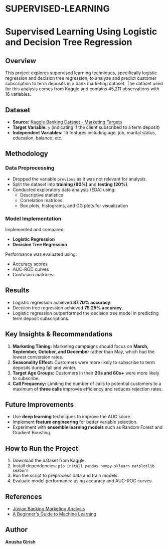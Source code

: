 # SUPERVISED-LEARNING

# Supervised Learning Using Logistic and Decision Tree Regression

## Overview
This project explores supervised learning techniques, specifically logistic regression and decision tree regression, to analyze and predict customer subscription to term deposits in a bank marketing dataset. The dataset used for this analysis comes from Kaggle and contains 45,211 observations with 16 variables.

## Dataset
- **Source:** [Kaggle Banking Dataset - Marketing Targets](https://www.kaggle.com/datasets/prakharrathi25/banking-dataset-marketing-targets?datasetId=223954&searchQuery=R)
- **Target Variable:** `y` (indicating if the client subscribed to a term deposit)
- **Independent Variables:** 15 features including age, job, marital status, education, balance, etc.

## Methodology
### Data Preprocessing
- Dropped the variable `previous` as it was not relevant for analysis.
- Split the dataset into **training (80%)** and **testing (20%)**.
- Conducted exploratory data analysis (EDA) using:
  - Descriptive statistics
  - Correlation matrices
  - Box plots, histograms, and GG plots for visualization

### Model Implementation
Implemented and compared:
- **Logistic Regression**
- **Decision Tree Regression**

Performance was evaluated using:
- Accuracy scores
- AUC-ROC curves
- Confusion matrices

## Results
- Logistic regression achieved **87.70% accuracy**.
- Decision tree regression achieved **75.25% accuracy**.
- Logistic regression outperformed the decision tree model in predicting term deposit subscriptions.

## Key Insights & Recommendations
1. **Marketing Timing:** Marketing campaigns should focus on **March, September, October, and December** rather than May, which had the lowest conversion rates.
2. **Seasonality Effect:** Customers were more likely to subscribe to term deposits during fall and winter.
3. **Target Age Groups:** Customers in their **20s and 60s+** were more likely to subscribe.
4. **Call Frequency:** Limiting the number of calls to potential customers to a maximum of **three calls** improves efficiency and reduces rejection rates.

## Future Improvements
- Use **deep learning** techniques to improve the AUC score.
- Implement **feature engineering** for better variable selection.
- Experiment with **ensemble learning models** such as Random Forest and Gradient Boosting.

## How to Run the Project
1. Download the dataset from Kaggle.
2. Install dependencies: `pip install pandas numpy sklearn matplotlib seaborn`
3. Run the script to preprocess data and train models.
4. Evaluate model performance using accuracy and AUC-ROC curves.

## References
- [Jovian Banking Marketing Analysis](https://jovian.ai/pro-dut2000/banking-market-analysis)
- [A Beginner's Guide to Machine Learning](https://medium.com/@randylaosat/a-beginners-guide-to-machine-learning-5d87d1b06111)

## Author
**Anusha Girish**

